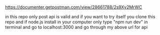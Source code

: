 https://documenter.getpostman.com/view/28661788/2s9Xy2MrWC

in this repo only post api is valid and if you want to try itself you clone this repo and if node.js install in your computer only type "npm run dev" in terminal and go to localhost:3000 and go through my above url for api 
